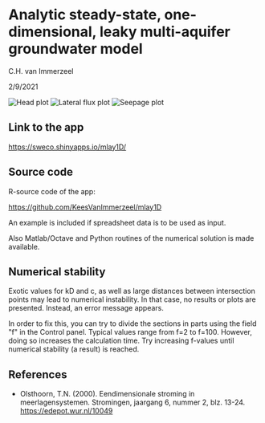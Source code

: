 
# Analytic steady-state, one-dimensional, leaky multi-aquifer groundwater model

C.H. van Immerzeel

2/9/2021

![Head plot](https://user-images.githubusercontent.com/16401251/131862426-cd709642-6294-474a-b7f2-b94bcc074b7f.png)
![Lateral flux plot](https://user-images.githubusercontent.com/16401251/131862604-399d08f8-b54b-4362-916c-2400ff77e806.png)
![Seepage plot](https://user-images.githubusercontent.com/16401251/131862832-a8e9f988-0015-436d-b2d3-8b4b1874d526.png)

## Link to the app
<https://sweco.shinyapps.io/mlay1D/>

## Source code
R-source code of the app:

<https://github.com/KeesVanImmerzeel/mlay1D>

An example is included if spreadsheet data is to be used as input.

Also Matlab/Octave and Python routines of the numerical solution is made available.

## Numerical stability
Exotic values for kD and c, as well as large distances between intersection points may lead to numerical instability. In that case, no results or plots are presented. Instead, an error message appears.

In order to fix this, you can try to divide the sections in parts using the field "f" in the Control panel. Typical values range from f=2 to f=100. However, doing so increases the calculation time. Try increasing f-values until numerical stability (a result) is reached.


## References
- Olsthoorn, T.N. (2000). Eendimensionale stroming in meerlagensystemen. Stromingen, jaargang 6, nummer 2, blz. 13-24.
  <https://edepot.wur.nl/10049>
